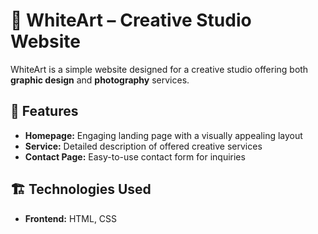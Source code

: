 # 🎨 WhiteArt – Creative Studio Website  

WhiteArt is a simple website designed for a creative studio offering both **graphic design** and **photography** services. 

## 🚀 Features  

- **Homepage:** Engaging landing page with a visually appealing layout  
- **Service:** Detailed description of offered creative services  
- **Contact Page:** Easy-to-use contact form for inquiries  

## 🏗️ Technologies Used  

- **Frontend:** HTML, CSS  

